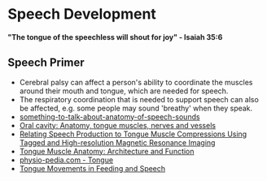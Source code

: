 # Speech Development
#### "The tongue of the speechless will shout for joy" - Isaiah 35:6
## Speech Primer 
- Cerebral palsy can affect a person's ability to coordinate the muscles around their mouth and tongue, which are needed for speech. 
- The respiratory coordination that is needed to support speech can also be affected, e.g. some people may sound 'breathy' when they speak.
- [something-to-talk-about-anatomy-of-speech-sounds](https://www.visiblebody.com/blog/something-to-talk-about-anatomy-of-speech-sounds)
- [Oral cavity: Anatomy, tongue muscles, nerves and vessels](kenhub.com/en/library/anatomy/the-oral-cavity)
- [Relating Speech Production to Tongue Muscle Compressions Using Tagged and High-resolution Magnetic Resonance Imaging](https://www.ncbi.nlm.nih.gov/pmc/articles/PMC4497503/)
- [Tongue Muscle Anatomy: Architecture and Function](https://oxfordre.com/linguistics/view/10.1093/acrefore/9780199384655.001.0001/acrefore-9780199384655-e-418?rskey=TKN3kc&result=5)
- [physio-pedia.com - Tongue](https://www.physio-pedia.com/Tongue)
- [Tongue Movements in Feeding and Speech](https://journals.sagepub.com/doi/full/10.1177/154411130301400604)

